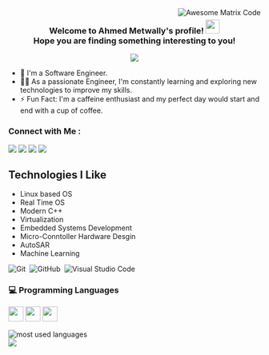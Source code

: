 <img src = 'https://github.com/MarikIshtar007/MarikIshtar007/blob/master/images/matrix.gif' alt = 'Awesome Matrix Code' align='right'/>

<h3 align="center">
  Welcome to Ahmed Metwally's profile!
  <img src="https://media.giphy.com/media/hvRJCLFzcasrR4ia7z/giphy.gif" width="28"></br>
  Hope you are finding something interesting to you!
</h3>

<!-- Typing SVG by DenverCoder1 - https://github.com/DenverCoder1/readme-typing-svg --> 
<p align="center">
  <a href="https://github.com/DenverCoder1/readme-typing-svg"><img src="https://readme-typing-svg.herokuapp.com/?lines=Software%20Engineer;Always%20learning%20new%20things&font=Fira%20Code&center=true&width=440&height=45&color=f75c7e&vCenter=true&size=22"></a>
</p> 

- 🏢 I'm a Software Engineer.
- 👨‍💻 As a passionate Engineer, I'm constantly learning and exploring new technologies to improve my skills.
- ⚡ Fun Fact: I'm a caffeine enthusiast and my perfect day would start and end with a cup of coffee.

### Connect with Me :

<a href="https://www.linkedin.com/in/a-metwally21/" target="_blank"><img src="https://img.shields.io/badge/LinkedIn-0077B5?style=for-the-badge&logo=linkedin&logoColor=white"/></a>
<a href="https://mail.google.com/mail/u/?authuser=ahmedmetwally577@gmail.com" target="_blank"><img src="https://img.shields.io/badge/Gmail-D14836?style=for-the-badge&logo=gmail&logoColor=white"/></a>
<a href="https://t.me/Ahmed_Metwally98" target="_blank"><img src="https://img.shields.io/badge/-Ahmed%20Metwally-0077B5?style=for-the-badge&logo=Telegram&logoColor=white"/></a>
<a href="https://www.facebook.com/ahmed.metwally.9231" target="_blank"><img src="https://img.shields.io/badge/Facebook-1877F2?style=for-the-badge&logo=facebook&logoColor=white"/></a>

## Technologies I Like
* Linux based OS
* Real Time OS
* Modern C++
* Virtualization
* Embedded Systems Development
* Micro-Conntoller Hardware Desgin
* AutoSAR
* Machine Learning

![Git](https://img.shields.io/badge/-Git-05122A?style=flat&logo=git)&nbsp;
![GitHub](https://img.shields.io/badge/-GitHub-05122A?style=flat&logo=github)&nbsp;
![Visual Studio Code](https://img.shields.io/badge/-Visual%20Studio%20Code-05122A?style=flat&logo=visual-studio-code&logoColor=007ACC)&nbsp;

### 💻 Programming Languages
<img src = 'https://github.com/MarikIshtar007/MarikIshtar007/blob/master/images/c-original.svg' width='30'/> <img src = 'https://github.com/MarikIshtar007/MarikIshtar007/blob/master/images/cpp.svg' width='30'/> <img src = 'https://github.com/MarikIshtar007/MarikIshtar007/blob/master/images/python2.png' height='30'/> 

<img align="left" src="https://github-readme-stats.vercel.app/api/top-langs?username=ahmedmetwally98&show_icons=true&locale=en&layout=compact&theme=radical" alt="most used languages" />
<br>
<a href="https://komarev.com/ghpvc/?username=ahmedmetwally98&style=for-the-badge">
    <img src="https://komarev.com/ghpvc/?username=ahmedmetwally98&style=for-the-badge">
</a>

